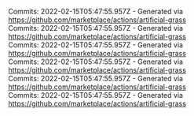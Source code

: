 Commits: 2022-02-15T05:47:55.957Z - Generated via https://github.com/marketplace/actions/artificial-grass
<br>
Commits: 2022-02-15T05:47:55.957Z - Generated via https://github.com/marketplace/actions/artificial-grass
<br>
Commits: 2022-02-15T05:47:55.957Z - Generated via https://github.com/marketplace/actions/artificial-grass
<br>
Commits: 2022-02-15T05:47:55.957Z - Generated via https://github.com/marketplace/actions/artificial-grass
<br>
Commits: 2022-02-15T05:47:55.957Z - Generated via https://github.com/marketplace/actions/artificial-grass
<br>
Commits: 2022-02-15T05:47:55.957Z - Generated via https://github.com/marketplace/actions/artificial-grass
<br>
